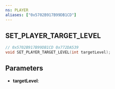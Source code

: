 ```yaml
---
ns: PLAYER
aliases: ["0x5702B917B99DB1CD"]
---
```

## SET_PLAYER_TARGET_LEVEL

```c
// 0x5702B917B99DB1CD 0x772DA539
void SET_PLAYER_TARGET_LEVEL(int targetLevel);
```

## Parameters
* **targetLevel**: 

